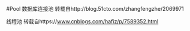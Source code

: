 #Pool
数据库连接池
转载自http://blog.51cto.com/zhangfengzhe/2069971

线程池
转载自https://www.cnblogs.com/hafiz/p/7589352.html